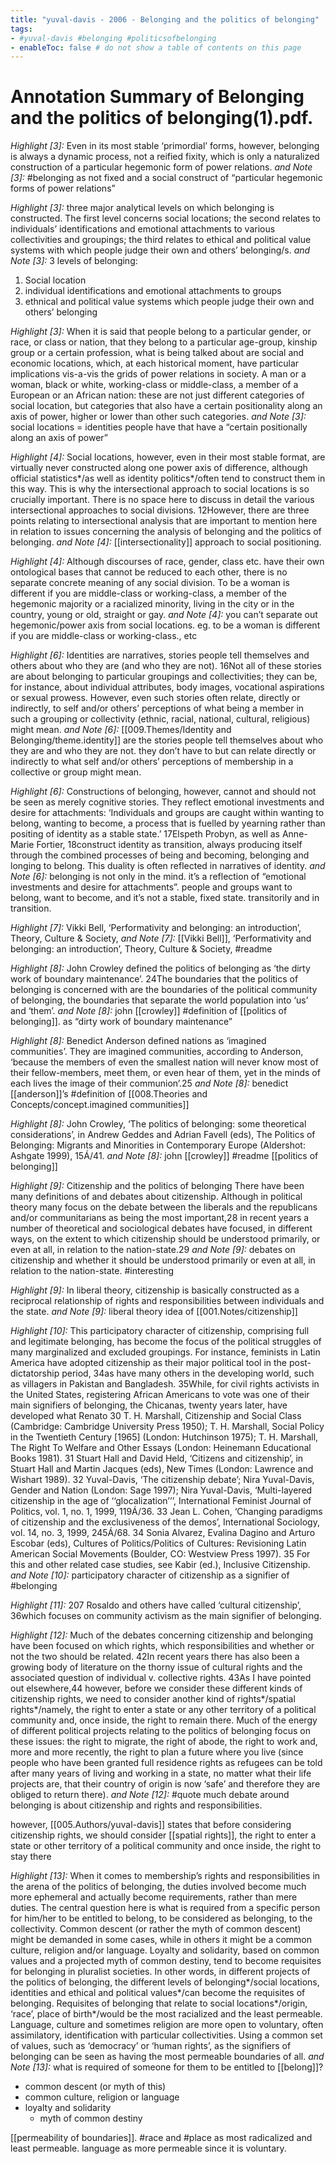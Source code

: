 ```yaml
---
title: "yuval-davis - 2006 - Belonging and the politics of belonging"
tags: 
- #yuval-davis #belonging #politicsofbelonging  
- enableToc: false # do not show a table of contents on this page
---
```


# Annotation Summary of Belonging and the politics of belonging(1).pdf.
 *Highlight [3]:* Even in its most stable ‘primordial’ forms, however, belonging is always a dynamic process, not a reified fixity, which is only a naturalized construction of a particular hegemonic form of power relations.
 *and Note [3]:* #belonging as not fixed and a social construct of “particular hegemonic forms of power relations”

 *Highlight [3]:* three major analytical levels on which belonging is constructed. The first level concerns social locations; the second relates to individuals’ identifications and emotional attachments to various collectivities and groupings; the third relates to ethical and political value systems with which people judge their own and others’ belonging/s.
 *and Note [3]:* 3 levels of belonging:
1. Social location
2. individual identifications and emotional attachments to groups
3. ethnical and political value systems which people judge their own and others’ belonging

 *Highlight [3]:* When it is said that people belong to a particular gender, or race, or class or nation, that they belong to a particular age-group, kinship group or a certain profession, what is being talked about are social and economic locations, which, at each historical moment, have particular implications vis-a-vis the grids of power relations in society. A man or a woman, black or white, working-class or middle-class, a member of a European or an African nation: these are not just different categories of social location, but categories that also have a certain positionality along an axis of power, higher or lower than other such categories.
 *and Note [3]:* social locations = identities people have that have a “certain positionally along an axis of power”

 *Highlight [4]:* Social locations, however, even in their most stable format, are virtually never constructed along one power axis of difference, although official statistics*/as well as identity politics*/often tend to construct them in this way. This is why the intersectional approach to social locations is so crucially important. There is no space here to discuss in detail the various intersectional approaches to social divisions. 12However, there are three points relating to intersectional analysis that are important to mention here in relation to issues concerning the analysis of belonging and the politics of belonging.
 *and Note [4]:* [[intersectionality]] approach to social positioning.

 *Highlight [4]:* Although discourses of race, gender, class etc. have their own ontological bases that cannot be reduced to each other, there is no separate concrete meaning of any social division. To be a woman is different if you are middle-class or working-class, a member of the hegemonic majority or a racialized minority, living in the city or in the country, young or old, straight or gay.
 *and Note [4]:* you can’t separate out hegemonic/power axis from social locations. eg. to be a woman is different if you are middle-class or working-class., etc

 *Highlight [6]:* Identities are narratives, stories people tell themselves and others about who they are (and who they are not). 16Not all of these stories are about belonging to particular groupings and collectivities; they can be, for instance, about individual attributes, body images, vocational aspirations or sexual prowess. However, even such stories often relate, directly or indirectly, to self and/or others’ perceptions of what being a member in such a grouping or collectivity (ethnic, racial, national, cultural, religious) might mean.
 *and Note [6]:* [[009.Themes/Identity and Belonging/theme.identity]] are the stories people tell themselves about who they are and who they are not. they don’t have to but can relate directly or indirectly to what self and/or others’ perceptions of membership in a collective or group might mean.

 *Highlight [6]:* Constructions of belonging, however, cannot and should not be seen as merely cognitive stories. They reflect emotional investments and desire for attachments: ‘Individuals and groups are caught within wanting to belong, wanting to become, a process that is fuelled by yearning rather than positing of identity as a stable state.’ 17Elspeth Probyn, as well as Anne-Marie Fortier, 18construct identity as transition, always producing itself through the combined processes of being and becoming, belonging and longing to belong. This duality is often reflected in narratives of identity.
 *and Note [6]:* belonging is not only in the mind. it’s a reflection of “emotional investments and desire for attachments”. people and groups want to belong, want to become, and it’s not a stable, fixed state. transitorily and in transition. 

 *Highlight [7]:* Vikki Bell, ‘Performativity and belonging: an introduction’, Theory, Culture & Society,
 *and Note [7]:* [[Vikki Bell]], ‘Performativity and belonging: an introduction’, Theory, Culture & Society, #readme

 *Highlight [8]:* John Crowley defined the politics of belonging as ‘the dirty work of boundary maintenance’. 24The boundaries that the politics of belonging is concerned with are the boundaries of the political community of belonging, the boundaries that separate the world population into ‘us’ and ‘them’.
 *and Note [8]:* john [[crowley]] #definition of [[politics of belonging]]. as “dirty work of boundary maintenance”

 *Highlight [8]:* Benedict Anderson defined nations as ‘imagined communities’. They are imagined communities, according to Anderson, ‘because the members of even the smallest nation will never know most of their fellow-members, meet them, or even hear of them, yet in the minds of each lives the image of their communion’.25
 *and Note [8]:* benedict [[anderson]]’s #definition of [[008.Theories and Concepts/concept.imagined communities]]

 *Highlight [8]:* John Crowley, ‘The politics of belonging: some theoretical considerations’, in Andrew Geddes and Adrian Favell (eds), The Politics of Belonging: Migrants and Minorities in Contemporary Europe (Aldershot: Ashgate 1999), 15Á/41.
 *and Note [8]:* john [[crowley]] #readme [[politics of belonging]]

 *Highlight [9]:* Citizenship and the politics of belonging There have been many definitions of and debates about citizenship. Although in political theory many focus on the debate between the liberals and the republicans and/or communitarians as being the most important,28 in recent years a number of theoretical and sociological debates have focused, in different ways, on the extent to which citizenship should be understood primarily, or even at all, in relation to the nation-state.29
 *and Note [9]:* debates on citizenship and whether it should be understood primarily or even at all, in relation to the nation-state. #interesting

 *Highlight [9]:* In liberal theory, citizenship is basically constructed as a reciprocal relationship of rights and responsibilities between individuals and the state.
 *and Note [9]:* liberal theory idea of [[001.Notes/citizenship]]

 *Highlight [10]:* This participatory character of citizenship, comprising full and legitimate belonging, has become the focus of the political struggles of many marginalized and excluded groupings. For instance, feminists in Latin America have adopted citizenship as their major political tool in the post-dictatorship period, 34as have many others in the developing world, such as villagers in Pakistan and Bangladesh. 35While, for civil rights activists in the United States, registering African Americans to vote was one of their main signifiers of belonging, the Chicanas, twenty years later, have developed what Renato 30 T. H. Marshall, Citizenship and Social Class (Cambridge: Cambridge University Press 1950); T. H. Marshall, Social Policy in the Twentieth Century [1965] (London: Hutchinson 1975); T. H. Marshall, The Right To Welfare and Other Essays (London: Heinemann Educational Books 1981). 31 Stuart Hall and David Held, ‘Citizens and citizenship’, in Stuart Hall and Martin Jacques (eds), New Times (London: Lawrence and Wishart 1989). 32 Yuval-Davis, ‘The citizenship debate’; Nira Yuval-Davis, Gender and Nation (London: Sage 1997); Nira Yuval-Davis, ‘Multi-layered citizenship in the age of ‘‘glocalization’’’, International Feminist Journal of Politics, vol. 1, no. 1, 1999, 119Á/36. 33 Jean L. Cohen, ‘Changing paradigms of citizenship and the exclusiveness of the demos’, International Sociology, vol. 14, no. 3, 1999, 245Á/68. 34 Sonia Alvarez, Evalina Dagino and Arturo Escobar (eds), Cultures of Politics/Politics of Cultures: Revisioning Latin American Social Movements (Boulder, CO: Westview Press 1997). 35 For this and other related case studies, see Kabir (ed.), Inclusive Citizenship.
 *and Note [10]:* participatory character of citizenship as a signifier of #belonging

 *Highlight [11]:* 207 Rosaldo and others have called ‘cultural citizenship’, 36which focuses on community activism as the main signifier of belonging.

 *Highlight [12]:* Much of the debates concerning citizenship and belonging have been focused on which rights, which responsibilities and whether or not the two should be related. 42In recent years there has also been a growing body of literature on the thorny issue of cultural rights and the associated question of individual v. collective rights. 43As I have pointed out elsewhere,44 however, before we consider these different kinds of citizenship rights, we need to consider another kind of rights*/spatial rights*/namely, the right to enter a state or any other territory of a political community and, once inside, the right to remain there. Much of the energy of different political projects relating to the politics of belonging focus on these issues: the right to migrate, the right of abode, the right to work and, more and more recently, the right to plan a future where you live (since people who have been granted full residence rights as refugees can be told after many years of living and working in a state, no matter what their life projects are, that their country of origin is now ‘safe’ and therefore they are obliged to return there).
 *and Note [12]:* #quote
much debate around belonging is about citizenship and rights and responsibilities. 

however, [[005.Authors/yuval-davis]] states that before considering citizenship rights, we should consider [[spatial rights]], the right to enter a state or other territory of a political community and once inside, the right to stay there 

 *Highlight [13]:* When it comes to membership’s rights and responsibilities in the arena of the politics of belonging, the duties involved become much more ephemeral and actually become requirements, rather than mere duties. The central question here is what is required from a specific person for him/her to be entitled to belong, to be considered as belonging, to the collectivity. Common descent (or rather the myth of common descent) might be demanded in some cases, while in others it might be a common culture, religion and/or language. Loyalty and solidarity, based on common values and a projected myth of common destiny, tend to become requisites for belonging in pluralist societies. In other words, in different projects of the politics of belonging, the different levels of belonging*/social locations, identities and ethical and political values*/can become the requisites of belonging. Requisites of belonging that relate to social locations*/origin, ‘race’, place of birth*/would be the most racialized and the least permeable. Language, culture and sometimes religion are more open to voluntary, often assimilatory, identification with particular collectivities. Using a common set of values, such as ‘democracy’ or ‘human rights’, as the signifiers of belonging can be seen as having the most permeable boundaries of all.
 *and Note [13]:* what is required of someone for them to be entitled to [[belong]]? 

- common descent (or myth of this)
- common culture, religion or language
- loyalty and solidarity
	- myth of common destiny

[[permeability of boundaries]]. #race and #place as most radicalized and least permeable. language as more permeable since it is voluntary.  

